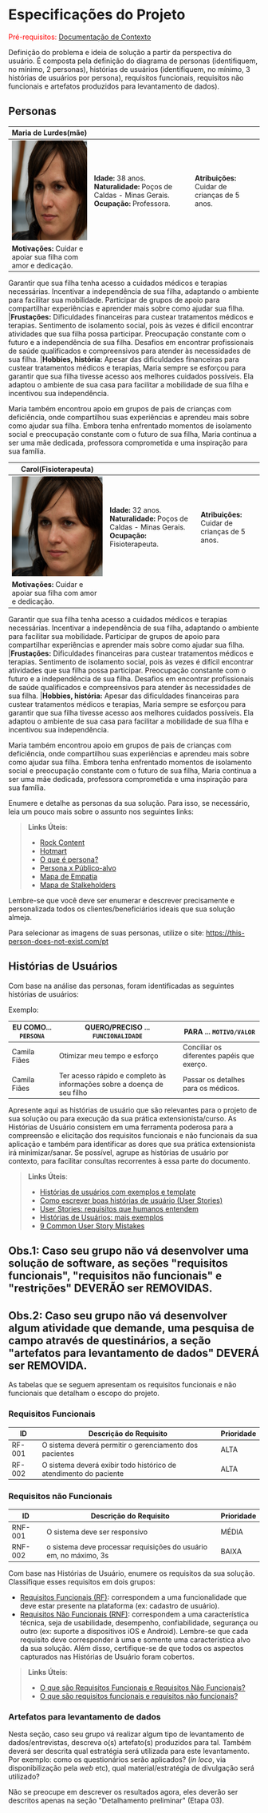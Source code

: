 # Especificações do Projeto

<span style="color:red">Pré-requisitos: <a href="1-Documentação de Contexto.md"> Documentação de Contexto</a></span>

Definição do problema e ideia de solução a partir da perspectiva do usuário. É composta pela definição do diagrama de personas (identifiquem, no mínimo, 2 personas), histórias de usuários (identifiquem, no mínimo, 3 histórias de usuários por persona), requisitos funcionais, requisitos não funcionais e artefatos produzidos para levantamento de dados).

## Personas



|**Maria de Lurdes(mãe)**|           |                             | 
|-------------------|-----------|-----------------------------|
<img src="https://github.com/ICEI-PUC-Minas-PPC-CC/Template-MentoringII/blob/main/docs/img/camilafiaes.png" width="200" height="200"/>|**Idade:** 38 anos. **Naturalidade:** Poços de Caldas - Minas Gerais. **Ocupação:** Professora.       |**Atribuições:** Cuidar de crianças de 5 anos. 
|**Motivações:** Cuidar e apoiar sua filha com amor e dedicação.
Garantir que sua filha tenha acesso a cuidados médicos e terapias necessárias.
Incentivar a independência de sua filha, adaptando o ambiente para facilitar sua mobilidade.
Participar de grupos de apoio para compartilhar experiências e aprender mais sobre como ajudar sua filha.  |**Frustações:** Dificuldades financeiras para custear tratamentos médicos e terapias.
Sentimento de isolamento social, pois às vezes é difícil encontrar atividades que sua filha possa participar.
Preocupação constante com o futuro e a independência de sua filha.
Desafios em encontrar profissionais de saúde qualificados e compreensivos para atender às necessidades de sua filha.  |**Hobbies, história:** Apesar das dificuldades financeiras para custear tratamentos médicos e terapias, Maria sempre se esforçou para garantir que sua filha tivesse acesso aos melhores cuidados possíveis. Ela adaptou o ambiente de sua casa para facilitar a mobilidade de sua filha e incentivou sua independência.

Maria também encontrou apoio em grupos de pais de crianças com deficiência, onde compartilhou suas experiências e aprendeu mais sobre como ajudar sua filha. Embora tenha enfrentado momentos de isolamento social e preocupação constante com o futuro de sua filha, Maria continua a ser uma mãe dedicada, professora comprometida e uma inspiração para sua família.


|**Carol(Fisioterapeuta)**|           |                             | 
|-------------------|-----------|-----------------------------|
<img src="https://github.com/ICEI-PUC-Minas-PPC-CC/Template-MentoringII/blob/main/docs/img/camilafiaes.png" width="200" height="200"/>|**Idade:** 32 anos. **Naturalidade:** Poços de Caldas - Minas Gerais. **Ocupação:** Fisioterapeuta.       |**Atribuições:** Cuidar de crianças de 5 anos. 
|**Motivações:** Cuidar e apoiar sua filha com amor e dedicação.
Garantir que sua filha tenha acesso a cuidados médicos e terapias necessárias.
Incentivar a independência de sua filha, adaptando o ambiente para facilitar sua mobilidade.
Participar de grupos de apoio para compartilhar experiências e aprender mais sobre como ajudar sua filha.  |**Frustações:** Dificuldades financeiras para custear tratamentos médicos e terapias.
Sentimento de isolamento social, pois às vezes é difícil encontrar atividades que sua filha possa participar.
Preocupação constante com o futuro e a independência de sua filha.
Desafios em encontrar profissionais de saúde qualificados e compreensivos para atender às necessidades de sua filha.  |**Hobbies, história:** Apesar das dificuldades financeiras para custear tratamentos médicos e terapias, Maria sempre se esforçou para garantir que sua filha tivesse acesso aos melhores cuidados possíveis. Ela adaptou o ambiente de sua casa para facilitar a mobilidade de sua filha e incentivou sua independência.

Maria também encontrou apoio em grupos de pais de crianças com deficiência, onde compartilhou suas experiências e aprendeu mais sobre como ajudar sua filha. Embora tenha enfrentado momentos de isolamento social e preocupação constante com o futuro de sua filha, Maria continua a ser uma mãe dedicada, professora comprometida e uma inspiração para sua família.


Enumere e detalhe as personas da sua solução. Para isso, se necessário, leia um pouco mais sobre o assunto nos seguintes links:

> **Links Úteis**:
> - [Rock Content](https://rockcontent.com/blog/personas/)
> - [Hotmart](https://blog.hotmart.com/pt-br/como-criar-persona-negocio/)
> - [O que é persona?](https://resultadosdigitais.com.br/blog/persona-o-que-e/)
> - [Persona x Público-alvo](https://flammo.com.br/blog/persona-e-publico-alvo-qual-a-diferenca/)
> - [Mapa de Empatia](https://resultadosdigitais.com.br/blog/mapa-da-empatia/)
> - [Mapa de Stalkeholders](https://www.racecomunicacao.com.br/blog/como-fazer-o-mapeamento-de-stakeholders/)
>
Lembre-se que você deve ser enumerar e descrever precisamente e personalizada todos os clientes/beneficiários ideais que sua solução almeja.

Para selecionar as imagens de suas personas, utilize o site: https://this-person-does-not-exist.com/pt

## Histórias de Usuários

Com base na análise das personas, foram identificadas as seguintes histórias de usuários:

Exemplo:

|EU COMO... `PERSONA`| QUERO/PRECISO ... `FUNCIONALIDADE` |PARA ... `MOTIVO/VALOR`                 |
|--------------------|------------------------------------|----------------------------------------|
|Camila Fiães | Otimizar meu tempo e esforço | Conciliar os diferentes papéis que exerço. |
|Camila Fiães | Ter acesso rápido e completo às informações sobre a doença de seu filho | Passar os detalhes para os médicos. |

Apresente aqui as histórias de usuário que são relevantes para o projeto de sua solução ou para execução da sua prática extensionista/curso. As Histórias de Usuário consistem em uma ferramenta poderosa para a compreensão e elicitação dos requisitos funcionais e não funcionais da sua aplicação e também para identificar as dores que sua prática extensionista irá minimizar/sanar. Se possível, agrupe as histórias de usuário por contexto, para facilitar consultas recorrentes à essa parte do documento.

> **Links Úteis**:
> - [Histórias de usuários com exemplos e template](https://www.atlassian.com/br/agile/project-management/user-stories)
> - [Como escrever boas histórias de usuário (User Stories)](https://medium.com/vertice/como-escrever-boas-users-stories-hist%C3%B3rias-de-usu%C3%A1rios-b29c75043fac)
> - [User Stories: requisitos que humanos entendem](https://www.luiztools.com.br/post/user-stories-descricao-de-requisitos-que-humanos-entendem/)
> - [Histórias de Usuários: mais exemplos](https://www.reqview.com/doc/user-stories-example.html)
> - [9 Common User Story Mistakes](https://airfocus.com/blog/user-story-mistakes/)

## Obs.1: Caso seu grupo não vá desenvolver uma solução de software, as seções "requisitos funcionais", "requisitos não funcionais" e "restrições" DEVERÃO ser REMOVIDAS.
## Obs.2: Caso seu grupo não vá desenvolver algum atividade que demande, uma pesquisa de campo através de questinários, a seção "artefatos para levantamento de dados" DEVERÁ ser REMOVIDA.

As tabelas que se seguem apresentam os requisitos funcionais e não funcionais que detalham o escopo do projeto.

### Requisitos Funcionais

|ID    | Descrição do Requisito  | Prioridade |
|------|-----------------------------------------|----|
|RF-001| O sistema deverá permitir o gerenciamento dos pacientes | ALTA | 
|RF-002| O sistema deverá exibir todo histórico de atendimento do paciente   | ALTA |


### Requisitos não Funcionais

|ID     | Descrição do Requisito  |Prioridade |
|-------|-------------------------|----|
|RNF-001| O sistema deve ser responsivo | MÉDIA | 
|RNF-002| o sistema deve processar requisições do usuário em, no máximo, 3s |  BAIXA | 

Com base nas Histórias de Usuário, enumere os requisitos da sua solução. Classifique esses requisitos em dois grupos:

- [Requisitos Funcionais
 (RF)](https://pt.wikipedia.org/wiki/Requisito_funcional):
 correspondem a uma funcionalidade que deve estar presente na
  plataforma (ex: cadastro de usuário).
- [Requisitos Não Funcionais
  (RNF)](https://pt.wikipedia.org/wiki/Requisito_n%C3%A3o_funcional):
  correspondem a uma característica técnica, seja de usabilidade,
  desempenho, confiabilidade, segurança ou outro (ex: suporte a
  dispositivos iOS e Android).
Lembre-se que cada requisito deve corresponder à uma e somente uma
característica alvo da sua solução. Além disso, certifique-se de que
todos os aspectos capturados nas Histórias de Usuário foram cobertos.

> **Links Úteis**:
> - [O que são Requisitos Funcionais e Requisitos Não Funcionais?](https://codificar.com.br/requisitos-funcionais-nao-funcionais/)
> - [O que são requisitos funcionais e requisitos não funcionais?](https://analisederequisitos.com.br/requisitos-funcionais-e-requisitos-nao-funcionais-o-que-sao/)

### Artefatos para levantamento de dados

Nesta seção, caso seu grupo vá realizar algum tipo de levantamento de dados/entrevistas, descreva o(s) artefato(s) produzidos para tal. Também deverá ser descrita qual estratégia será utilizada para este levantamento. Por exemplo: como os questionários serão aplicados? (_in loco_, via disponibilização pela _web_ etc), qual material/estratégia de divulgação será utilizado? 

Não se preocupe em descrever os resultados agora, eles deverão ser descritos apenas na seção "Detalhamento preliminar" (Etapa 03).
